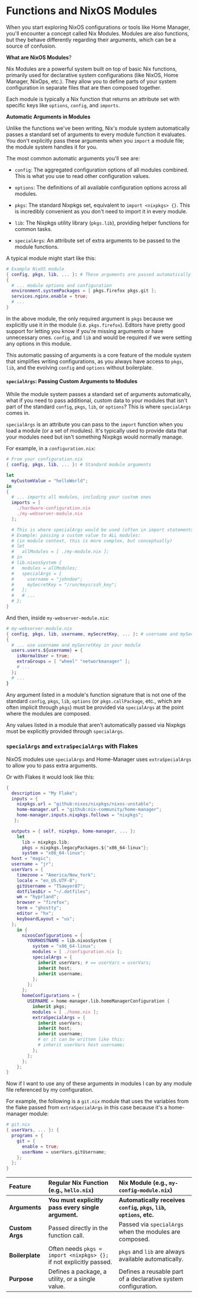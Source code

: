 # Functions and NixOS Modules

When you start exploring NixOS configurations or tools like Home Manager, you'll
encounter a concept called Nix Modules. Modules are also functions, but they
behave differently regarding their arguments, which can be a source of
confusion.

**What are NixOS Modules**?

Nix Modules are a powerful system built on top of basic Nix functions, primarily
used for declarative system configurations (like NixOS, Home Manager, NixOps,
etc.). They allow you to define parts of your system configuration in separate
files that are then composed together.

Each module is typically a Nix function that returns an attribute set with
specific keys like `options`, `config`, and `imports`.

**Automatic Arguments in Modules**

Unlike the functions we've been writing, Nix's module system automatically
passes a standard set of arguments to every module function it evaluates. You
don't explicitly pass these arguments when you `import` a module file; the
module system handles it for you.

The most common automatic arguments you'll see are:

- `config`: The aggregated configuration options of all modules combined. This
  is what you use to read other configuration values.

- `options`: The definitions of all available configuration options across all
  modules.

- `pkgs`: The standard Nixpkgs set, equivalent to `import <nixpkgs> {}`. This is
  incredibly convenient as you don't need to import it in every module.

- `lib`: The Nixpkgs utility library (`pkgs.lib`), providing helper functions
  for common tasks.

- `specialArgs`: An attribute set of extra arguments to be passed to the module
  functions.

A typical module might start like this:

```nix
# Example NixOS module
{ config, pkgs, lib, ... }: # These arguments are passed automatically by the module system
{
  # ... module options and configuration
  environment.systemPackages = [ pkgs.firefox pkgs.git ];
  services.nginx.enable = true;
  # ...
}
```

In the above module, the only required argument is `pkgs` because we explicitly
use it in the module (i.e. `pkgs.firefox`). Editors have pretty good support for
letting you know if you're missing arguments or have unnecessary ones. `config`,
and `lib` and would be required if we were setting any options in this module.

This automatic passing of arguments is a core feature of the module system that
simplifies writing configurations, as you always have access to `pkgs`, `lib`,
and the evolving `config` and `options` without boilerplate.

#### `specialArgs`: Passing Custom Arguments to Modules

While the module system passes a standard set of arguments automatically, what
if you need to pass additional, custom data to your modules that isn't part of
the standard `config`, `pkgs`, `lib`, or `options`? This is where `specialArgs`
comes in.

`specialArgs` is an attribute you can pass to the `import` function when you
load a module (or a set of modules). It's typically used to provide data that
your modules need but isn't something Nixpkgs would normally manage.

For example, in a `configuration.nix`:

```nix
# From your configuration.nix
{ config, pkgs, lib, ... }: # Standard module arguments

let
  myCustomValue = "helloWorld";
in
{
  # ... imports all modules, including your custom ones
  imports = [
    ./hardware-configuration.nix
    ./my-webserver-module.nix
  ];

  # This is where specialArgs would be used (often in import statements)
  # Example: passing a custom value to ALL modules:
  # (in module context, this is more complex, but conceptually)
  # let
  #   allModules = [ ./my-module.nix ];
  # in
  # lib.nixosSystem {
  #   modules = allModules;
  #   specialArgs = {
  #     username = "johndoe";
  #     mySecretKey = "/run/keys/ssh_key";
  #   };
  #   # ...
  # };
}
```

And then, inside `my-webserver-module.nix`:

```nix
# my-webserver-module.nix
{ config, pkgs, lib, username, mySecretKey, ... }: # username and mySecretKey come from specialArgs
{
  # ... use username and mySecretKey in your module
  users.users.${username} = {
    isNormalUser = true;
    extraGroups = [ "wheel" "networkmanager" ];
    # ...
  };
  # ...
}
```

Any argument listed in a module's function signature that is not one of the
standard `config`, `pkgs`, `lib`, `options` (or `pkgs.callPackage`, etc., which
are often implicit through `pkgs`) must be provided via `specialArgs` at the
point where the modules are composed.

Any values listed in a module that aren’t automatically passed via Nixpkgs must
be explicitly provided through `specialArgs`.

### `specialArgs` and `extraSpecialArgs` with Flakes

NixOS modules use `specialArgs` and Home-Manager uses `extraSpecialArgs` to
allow you to pass extra arguments.

Or with Flakes it would look like this:

```nix
{
  description = "My Flake";
  inputs = {
    nixpkgs.url = "github:nixos/nixpkgs/nixos-unstable";
    home-manager.url = "github:nix-community/home-manager";
    home-manager.inputs.nixpkgs.follows = "nixpkgs";
   };

  outputs = { self, nixpkgs, home-manager, ... }:
    let
      lib = nixpkgs.lib;
      pkgs = nixpkgs.legacyPackages.${"x86_64-linux"};
      system = "x86_64-linux";
  host = "magic";
  username = "jr";
  userVars = {
    timezone = "America/New_York";
    locale = "en_US.UTF-8";
    gitUsername = "TSawyer87";
    dotfilesDir = "~/.dotfiles";
    wm = "hyprland";
    browser = "firefox";
    term = "ghostty";
    editor = "hx";
    keyboardLayout = "us";
  };
    in {
      nixosConfigurations = {
        YOURHOSTNAME = lib.nixosSystem {
          system = "x86_64-linux";
          modules = [ ./configuration.nix ];
          specialArgs = {
            inherit userVars; # == userVars = userVars;
            inherit host;
            inherit username;
          };
        };
      };
      homeConfigurations = {
        USERNAME = home-manager.lib.homeManagerConfiguration {
          inherit pkgs;
          modules = [ ./home.nix ];
          extraSpecialArgs = {
            inherit userVars;
            inherit host;
            inherit username;
            # or it can be written like this:
            # inherit userVars host username;
          };
        };
      };
    };
}
```

Now if I want to use any of these arguments in modules I can by any module file
referenced by my configuration.

For example, the following is a `git.nix` module that uses the variables from
the flake passed from `extraSpecialArgs` in this case because it's a
home-manager module:

```nix
# git.nix
{ userVars, ... }: {
  programs = {
    git = {
      enable = true;
      userName = userVars.gitUsername;
    };
  };
}
```

| Feature         | Regular Nix Function (e.g., `hello.nix`)                            | Nix Module (e.g., `my-config-module.nix`)                           |
| :-------------- | :------------------------------------------------------------------ | :------------------------------------------------------------------ |
| **Arguments**   | **You must explicitly pass every single argument.**                 | **Automatically receives `config`, `pkgs`, `lib`, `options`, etc.** |
| **Custom Args** | Passed directly in the function call.                               | Passed via `specialArgs` when the modules are composed.             |
| **Boilerplate** | Often needs `pkgs = import <nixpkgs> {};` if not explicitly passed. | `pkgs` and `lib` are always available automatically.                |
| **Purpose**     | Defines a package, a utility, or a single value.                    | Defines a reusable part of a declarative system configuration.      |
